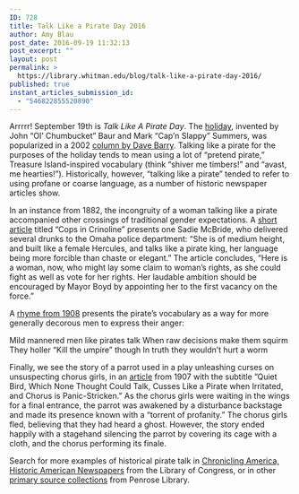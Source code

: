 ```yaml
---
ID: 728
title: Talk Like a Pirate Day 2016
author: Amy Blau
post_date: 2016-09-19 11:32:13
post_excerpt: ""
layout: post
permalink: >
  https://library.whitman.edu/blog/talk-like-a-pirate-day-2016/
published: true
instant_articles_submission_id:
  - "546822855520890"
---
```

Arrrrr! September 19th is <i>Talk Like A Pirate Day</i>. The <a href="http://talklikeapirate.com/wordpress/">holiday</a>, invented by John “Ol’ Chumbucket” Baur and Mark “Cap’n Slappy” Summers, was popularized in a 2002 <a href="http://www.miamiherald.com/living/liv-columns-blogs/dave-barry/article1928052.html">column by Dave Barry</a>. Talking like a pirate for the purposes of the holiday tends to mean using a lot of “pretend pirate,” Treasure Island-inspired vocabulary (think “shiver me timbers!” and “avast, me hearties!”). Historically, however, “talking like a pirate” tended to refer to using profane or coarse language, as a number of historic newspaper articles show.

In an instance from 1882, the incongruity of a woman talking like a pirate accompanied other crossings of traditional gender expectations. A <a href="http://chroniclingamerica.loc.gov/lccn/sn99021999/1882-12-28/ed-1/seq-8/">short article</a> titled “Cops in Crinoline” presents one Sadie McBride, who delivered several drunks to the Omaha police department: “She is of medium height, and built like a female Hercules, and talks like a pirate king, her language being more forcible than chaste or elegant.” The article concludes, “Here is a woman, now, who might lay some claim to woman’s rights, as she could fight as well as vote for her rights. Her laudable ambition should be encouraged by Mayor Boyd by appointing her to the first vacancy on the force.”
<p style="text-align: left;">A <a href="http://chroniclingamerica.loc.gov/lccn/sn85053157/1908-06-03/ed-1/seq-7/">rhyme from 1908</a> presents the pirate’s vocabulary as a way for more generally decorous men to express their anger:</p>
<p style="text-align: left;">Mild mannered men like pirates talk
When raw decisions make them squirm
They holler “Kill the umpire” though
In truth they wouldn’t hurt a worm</p>
Finally, we see the story of a parrot used in a play unleashing curses on unsuspecting chorus girls, in an <a href="http://chroniclingamerica.loc.gov/lccn/sn85042462/1907-06-28/ed-1/seq-5/">article</a> from 1907 with the subtitle ”Quiet Bird, Which None Thought Could Talk, Cusses Like a Pirate when Irritated, and Chorus is Panic-Stricken.” As the chorus girls were waiting in the wings for a final entrance, the parrot was awakened by a disturbance backstage and made its presence known with a “torrent of profanity.” The chorus girls fled, believing that they had heard a ghost. However, the story ended happily with a stagehand silencing the parrot by covering its cage with a cloth, and the chorus performing its finale.

Search for more examples of historical pirate talk in <a href="http://chroniclingamerica.loc.gov/">Chronicling America, Historic American Newspapers</a> from the Library of Congress, or in other <a href="http://libguides.whitman.edu/primarysources">primary source collections</a> from Penrose Library.